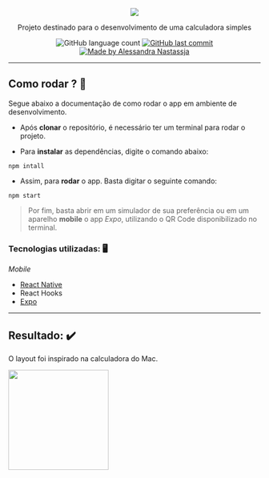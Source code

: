 <p align="center">
  <img src="https://user-images.githubusercontent.com/27302446/86910117-905dbb00-c0ef-11ea-8b19-8498cc7768a3.png" />
</p>
<p align="center">
  Projeto destinado para o desenvolvimento de uma calculadora simples
</p>

<p align="center">
  <img alt="GitHub language count" src="https://img.shields.io/github/repo-size/Alessandra-Nastassja/PROJECT-CALCULATOR?color=%2301bb92">
  <a href="https://github.com/Alessandra-Nastassja/PROJECT-CALCULATOR/commits/master">
    <img alt="GitHub last commit" src="https://img.shields.io/github/last-commit/Alessandra-Nastassja/PROJECT-CALCULATOR?color=%2301bb92">
  </a>
  <a href="https://www.linkedin.com/in/alessandra-nastassja/">
    <img alt="Made by Alessandra Nastassja" src="https://img.shields.io/badge/made%20by-AlessandraNastassja-%2301bb92">
  </a>
</p>

*****
## Como rodar ? 🚀

Segue abaixo a documentação de como rodar o app em ambiente de desenvolvimento.

* Após **clonar** o repositório, é necessário ter um terminal para rodar o projeto. 

* Para **instalar** as dependências, digite o comando abaixo:

```
npm intall
```

* Assim, para **rodar** o app. Basta digitar o seguinte comando:

```
npm start
```

> Por fim, basta abrir em um simulador de sua preferência ou em um aparelho **mobile** o app *Expo*, utilizando o QR Code disponibilizado no terminal.

### Tecnologias utilizadas: 🖥️

*Mobile*

* [React Native](https://reactnative.dev/)
* React Hooks
* [Expo](https://expo.io/)

*****
## Resultado: :heavy_check_mark:
O layout foi inspirado na calculadora do Mac.

<img src="https://user-images.githubusercontent.com/27302446/86191985-d2e72c80-bb1e-11ea-97f9-24329bbd8f10.gif" width="200px"></img>
